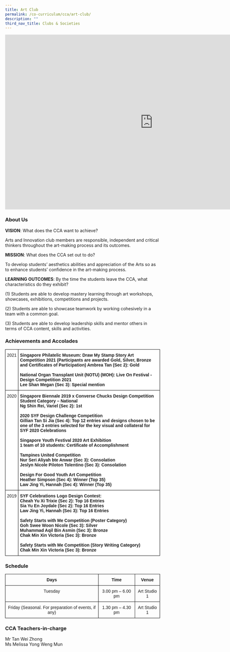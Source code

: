```yaml
---
title: Art Club
permalink: /co-curriculum/cca/art-club/
description: ""
third_nav_title: Clubs & Societies
---
```

<iframe allowfullscreen="true" height="569" width="960" frameborder="0" src="https://docs.google.com/presentation/d/e/2PACX-1vQ-ov6VP8OpiI346cUvjYZoZ_KQ-ZmrOjT4GgmZUzTzEjFQJQGbe0PjxV0xVyQkP4UCgLwDtgzCOFRK/embed?start=true&amp;loop=true&amp;delayms=3000"></iframe>

### About Us&nbsp;&nbsp;

**VISION**: What does the CCA want to achieve?&nbsp;

Arts and Innovation club members are responsible, independent and critical thinkers throughout the art-making process and its outcomes.  

  

**MISSION**: What does the CCA set out to do?

To develop students’ aesthetics abilities and appreciation of the Arts so as to enhance students’ confidence in the art-making process.  

  

**LEARNING OUTCOMES**: By the time the students leave the CCA, what characteristics do they exhibit?

(1) Students are able to develop mastery learning through art workshops, showcases, exhibitions, competitions and projects.  

(2) Students are able to showcase teamwork by working cohesively in a team with a common goal.

(3) Students are able to develop leadership skills and mentor others in terms of CCA content, skills and activities.


### Achievements and Accolades

<style type="text/css">
.tg  {border-collapse:collapse;border-spacing:0;}
.tg td{border-color:black;border-style:solid;border-width:1px;font-family:Arial, sans-serif;font-size:14px;
  overflow:hidden;padding:10px 5px;word-break:normal;}
.tg th{border-color:black;border-style:solid;border-width:1px;font-family:Arial, sans-serif;font-size:14px;
  font-weight:normal;overflow:hidden;padding:10px 5px;word-break:normal;}
.tg .tg-ktyi{background-color:#FFF;text-align:left;vertical-align:top}
.tg .tg-dgl5{background-color:#FFF;font-weight:bold;text-align:left;vertical-align:top}
</style>
<table class="tg">
<thead>
  <tr>
    <th class="tg-ktyi">2021</th>
    <th class="tg-dgl5">Singapore Philatelic Museum: Draw My Stamp Story Art Competition 2021 (Participants are awarded Gold, Silver, Bronze and Certificates of Participation) Ambrea Tan (Sec 2): Gold<br> <br>National Organ Transplant Unit (NOTU) (MOH): Live On Festival - Design Competition 2021<br>Lee Shan Megan (Sec 3): Special mention<br> </th>
  </tr>
</thead>
<tbody>
  <tr>
    <td class="tg-ktyi">2020</td>
    <td class="tg-dgl5">Singapore Biennale 2019 x Converse Chucks Design Competition<br>Student Category – National<br>Ng Shin Rei, Variel (Sec 2): 1st<br> <br>2020 SYF Design Challenge Competition<br>Gillian Tan Si Jia (Sec 4): Top 12 entries and designs chosen to be one of the 3 entries selected for the key visual and collateral for SYF 2020 Celebrations<br> <br>Singapore Youth Festival 2020 Art Exhibition<br>1 team of 10 students: Certificate of Accomplishment<br> <br>Tampines United Competition<br>Nur Seri Aliyah bte Anwar (Sec 3): Consolation<br>Jeslyn Nicole Piloton Tolentino (Sec 3): Consolation<br> <br>Design For Good Youth Art Competition<br>Heather Simpson (Sec 4): Winner (Top 35)<br>Law Jing Yi, Hannah (Sec 4): Winner (Top 35)<br> </td>
  </tr>
  <tr>
    <td class="tg-ktyi">2019</td>
    <td class="tg-dgl5">SYF Celebrations Logo Design Contest:<br>Cheah Yu Xi Trixie (Sec 2): Top 16 Entries<br>Sia Yu En Joydale (Sec 2): Top 16 Entries<br>Law Jing Yi, Hannah (Sec 3): Top 16 Entries<br> <br>Safety Starts with Me Competition (Poster Category)<br>Goh Swee Woon Nicole (Sec 3): Silver<br>Muhammad Aqil Bin Asmin (Sec 3): Bronze<br>Chak Min Xin Victoria (Sec 3): Bronze<br> <br>Safety Starts with Me Competition (Story Writing Category)<br>Chak Min Xin Victoria (Sec 3): Bronze</td>
  </tr>
</tbody>
</table>

### Schedule 

<style type="text/css">
.tg  {border-collapse:collapse;border-spacing:0;}
.tg td{border-color:black;border-style:solid;border-width:1px;font-family:Arial, sans-serif;font-size:14px;
  overflow:hidden;padding:10px 5px;word-break:normal;}
.tg th{border-color:black;border-style:solid;border-width:1px;font-family:Arial, sans-serif;font-size:14px;
  font-weight:normal;overflow:hidden;padding:10px 5px;word-break:normal;}
.tg .tg-baqh{text-align:center;vertical-align:top}
.tg .tg-amwm{font-weight:bold;text-align:center;vertical-align:top}
</style>
<table class="tg">
<thead>
  <tr>
    <th class="tg-amwm">Days</th>
    <th class="tg-amwm">Time</th>
    <th class="tg-amwm">Venue</th>
  </tr>
</thead>
<tbody>
  <tr>
    <td class="tg-baqh">Tuesday</td>
    <td class="tg-baqh">3.00 pm – 6.00 pm</td>
    <td class="tg-baqh">Art Studio 1</td>
  </tr>
  <tr>
    <td class="tg-baqh">Friday (Seasonal. For preparation of events, if any)</td>
    <td class="tg-baqh">1.30 pm – 4.30 pm</td>
    <td class="tg-baqh"><span style="background-color:initial">Art Studio 1</span></td>
  </tr>
</tbody>
</table>

### CCA Teachers-in-charge

Mr Tan Wei Zhong  <br>
Ms Melissa Yong Weng Mun
